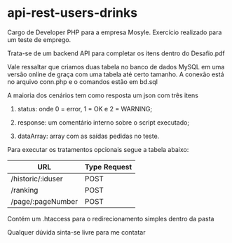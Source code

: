 # api-rest-users-drinks
Cargo de Developer PHP para a empresa Mosyle. Exercício realizado para um teste de emprego.

Trata-se de um backend API para completar os itens dentro do Desafio.pdf

Vale ressaltar que criamos duas tabela no banco de dados MySQL em uma
versão online de graça com uma tabela até certo tamanho. A conexão está
no arquivo conn.php e o comandos estão em bd.sql

A maioria dos cenários tem como resposta um json com três itens

  1. status: onde 0 = error, 1 = OK e 2 = WARNING;

  2. response: um comentário interno sobre o script executado;

  3. dataArray: array com as saídas pedidas no teste.


Para executar os tratamentos opcionais segue a tabela abaixo:

| URL                | Type Request  |
| ------------------ | ------------- |
| /historic/:iduser  |  POST         |
| /ranking           |  POST         |
| /page/:pageNumber  |  POST         |


Contém um .htaccess para o redirecionamento simples dentro da pasta


Qualquer dúvida sinta-se livre para me contatar
